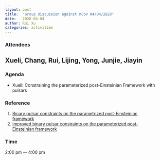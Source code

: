 ```yaml
---
layout: post
title:  "Group Discussion against nCov 04/04/2020"
date:   2020-04-04
author: Rui Xu
categories: activities
---
```



### Attendees

Xueli, Chang, Rui, Lijing, Yong, Junjie, Jiayin
---

### Agenda

- Xueli: Constraining the parameterized post-Einsteinian Framework with pulsars


### Reference

1. [Binary pulsar constraints on the parametrized post-Einsteinian framework](https://arxiv.org/abs/1007.1995)
2. [Improved binary pulsar constraints on the parameterized post-Einsteinian framework](https://arxiv.org/abs/2002.02030)


### Time

2:00 pm -- 4:00 pm
